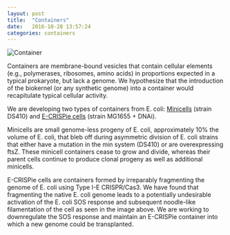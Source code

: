 ```yaml
---
layout: post
title:  "Containers"
date:   2016-10-28 13:57:24
categories: containers
---
```

![Container](https://buildacell.io/engineering/images/Figure2-Containers.png)

Containers are membrane-bound vesicles that contain cellular elements (e.g., polymerases, ribosomes, amino acids) in proportions expected in a typical prokaryote, but lack a genome. We hypothesize that the introduction of the biokernel (or any synthetic genome) into a container would recapitulate typical cellular activity.

We are developing two types of containers from E. coli: [Minicells](http://buildacell.io/engineering/minicells/2016/10/28/containers/minicells.html) (strain DS410) and [E-CRISPie cells]() (strain MG1655 + DNAi).

Minicells are small genome-less progeny of E. coli, approximately 10% the volume of E. coli, that bleb off during asymmetric division of E. coli strains that either have a mutation in the min system (DS410) or are overexpressing ftsZ. These minicell containers cease to grow and divide, whereas their parent cells continue to produce clonal progeny as well as additional minicells.

E-CRISPie cells are containers formed by irreparably fragmenting the genome of E. coli using Type I-E CRISPR/Cas3. We have found that fragmenting the native E. coli genome leads to a potentially undesirable activation of the E. coli SOS response and subsequent noodle-like filamentation of the cell as seen in the image above. We are working to downregulate the SOS response and maintain an E-CRISPie container into which a new genome could be transplanted.


[^1]: Footnote one
